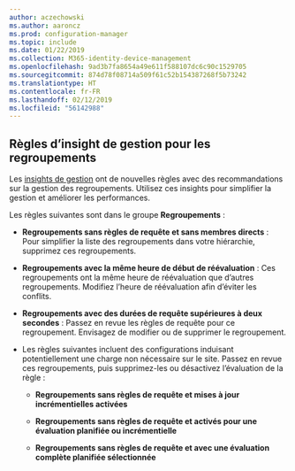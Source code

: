```yaml
---
author: aczechowski
ms.author: aaroncz
ms.prod: configuration-manager
ms.topic: include
ms.date: 01/22/2019
ms.collection: M365-identity-device-management
ms.openlocfilehash: 9ad3b7fa8654a49e611f588107dc6c90c1529705
ms.sourcegitcommit: 874d78f08714a509f61c52b154387268f5b73242
ms.translationtype: HT
ms.contentlocale: fr-FR
ms.lasthandoff: 02/12/2019
ms.locfileid: "56142988"
---
```

## <a name="bkmk_micoll"></a> Règles d’insight de gestion pour les regroupements
<!--3555752-->

Les [insights de gestion](/sccm/core/servers/manage/management-insights) ont de nouvelles règles avec des recommandations sur la gestion des regroupements. Utilisez ces insights pour simplifier la gestion et améliorer les performances. 


Les règles suivantes sont dans le groupe **Regroupements** :

- **Regroupements sans règles de requête et sans membres directs** : Pour simplifier la liste des regroupements dans votre hiérarchie, supprimez ces regroupements.  

- **Regroupements avec la même heure de début de réévaluation** : Ces regroupements ont la même heure de réévaluation que d’autres regroupements. Modifiez l’heure de réévaluation afin d’éviter les conflits.  

- **Regroupements avec des durées de requête supérieures à deux secondes** : Passez en revue les règles de requête pour ce regroupement. Envisagez de modifier ou de supprimer le regroupement.

- Les règles suivantes incluent des configurations induisant potentiellement une charge non nécessaire sur le site. Passez en revue ces regroupements, puis supprimez-les ou désactivez l’évaluation de la règle :  

    - **Regroupements sans règles de requête et mises à jour incrémentielles activées**  

    - **Regroupements sans règles de requête et activés pour une évaluation planifiée ou incrémentielle**  

    - **Regroupements sans règles de requête et avec une évaluation complète planifiée sélectionnée**  

